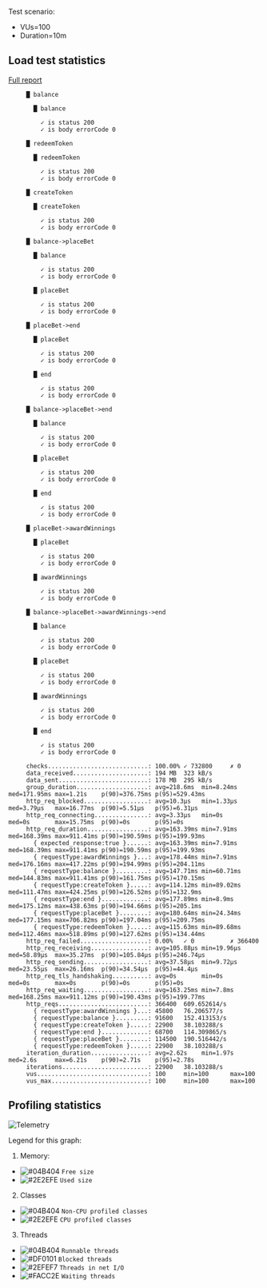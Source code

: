 Test scenario:

- VUs=100
- Duration=10m

## Load test statistics

[Full report](k6_run_report.txt)

```
     █ balance

       █ balance

         ✓ is status 200
         ✓ is body errorCode 0

     █ redeemToken

       █ redeemToken

         ✓ is status 200
         ✓ is body errorCode 0

     █ createToken

       █ createToken

         ✓ is status 200
         ✓ is body errorCode 0

     █ balance->placeBet

       █ balance

         ✓ is status 200
         ✓ is body errorCode 0

       █ placeBet

         ✓ is status 200
         ✓ is body errorCode 0

     █ placeBet->end

       █ placeBet

         ✓ is status 200
         ✓ is body errorCode 0

       █ end

         ✓ is status 200
         ✓ is body errorCode 0

     █ balance->placeBet->end

       █ balance

         ✓ is status 200
         ✓ is body errorCode 0

       █ placeBet

         ✓ is status 200
         ✓ is body errorCode 0

       █ end

         ✓ is status 200
         ✓ is body errorCode 0

     █ placeBet->awardWinnings

       █ placeBet

         ✓ is status 200
         ✓ is body errorCode 0

       █ awardWinnings

         ✓ is status 200
         ✓ is body errorCode 0

     █ balance->placeBet->awardWinnings->end

       █ balance

         ✓ is status 200
         ✓ is body errorCode 0

       █ placeBet

         ✓ is status 200
         ✓ is body errorCode 0

       █ awardWinnings

         ✓ is status 200
         ✓ is body errorCode 0

       █ end

         ✓ is status 200
         ✓ is body errorCode 0

     checks............................: 100.00% ✓ 732800     ✗ 0     
     data_received.....................: 194 MB  323 kB/s
     data_sent.........................: 178 MB  295 kB/s
     group_duration....................: avg=218.6ms  min=8.24ms  med=171.95ms max=1.21s    p(90)=376.75ms p(95)=529.43ms
     http_req_blocked..................: avg=10.3µs   min=1.33µs  med=3.79µs   max=16.77ms  p(90)=5.51µs   p(95)=6.31µs  
     http_req_connecting...............: avg=3.33µs   min=0s      med=0s       max=15.75ms  p(90)=0s       p(95)=0s      
     http_req_duration.................: avg=163.39ms min=7.91ms  med=168.39ms max=911.41ms p(90)=190.59ms p(95)=199.93ms
       { expected_response:true }......: avg=163.39ms min=7.91ms  med=168.39ms max=911.41ms p(90)=190.59ms p(95)=199.93ms
       { requestType:awardWinnings }...: avg=178.44ms min=7.91ms  med=176.16ms max=417.22ms p(90)=194.99ms p(95)=204.11ms
       { requestType:balance }.........: avg=147.71ms min=60.71ms med=144.83ms max=911.41ms p(90)=161.75ms p(95)=170.15ms
       { requestType:createToken }.....: avg=114.12ms min=89.02ms med=111.47ms max=424.25ms p(90)=126.52ms p(95)=132.9ms 
       { requestType:end }.............: avg=177.89ms min=8.9ms   med=175.12ms max=438.63ms p(90)=194.66ms p(95)=205.1ms 
       { requestType:placeBet }........: avg=180.64ms min=24.34ms med=177.15ms max=706.82ms p(90)=197.04ms p(95)=209.75ms
       { requestType:redeemToken }.....: avg=115.63ms min=89.68ms med=112.46ms max=518.89ms p(90)=127.62ms p(95)=134.44ms
     http_req_failed...................: 0.00%   ✓ 0          ✗ 366400
     http_req_receiving................: avg=105.88µs min=19.96µs med=58.89µs  max=35.27ms  p(90)=105.84µs p(95)=246.74µs
     http_req_sending..................: avg=37.58µs  min=9.72µs  med=23.55µs  max=26.16ms  p(90)=34.54µs  p(95)=44.4µs  
     http_req_tls_handshaking..........: avg=0s       min=0s      med=0s       max=0s       p(90)=0s       p(95)=0s      
     http_req_waiting..................: avg=163.25ms min=7.8ms   med=168.25ms max=911.12ms p(90)=190.43ms p(95)=199.77ms
     http_reqs.........................: 366400  609.652614/s
       { requestType:awardWinnings }...: 45800   76.206577/s
       { requestType:balance }.........: 91600   152.413153/s
       { requestType:createToken }.....: 22900   38.103288/s
       { requestType:end }.............: 68700   114.309865/s
       { requestType:placeBet }........: 114500  190.516442/s
       { requestType:redeemToken }.....: 22900   38.103288/s
     iteration_duration................: avg=2.62s    min=1.97s   med=2.6s     max=6.21s    p(90)=2.71s    p(95)=2.78s   
     iterations........................: 22900   38.103288/s
     vus...............................: 100     min=100      max=100 
     vus_max...........................: 100     min=100      max=100
```

## Profiling statistics

![Telemetry](jprofile/telemetry.png)

Legend for this graph:
1. Memory:
- ![#04B404](https://placehold.it/15/04B404/000000?text=+) `Free size`
- ![#2E2EFE](https://placehold.it/15/2E2EFE/000000?text=+) `Used size`
2. Classes
- ![#04B404](https://placehold.it/15/04B404/000000?text=+) `Non-CPU profiled classes`
- ![#2E2EFE](https://placehold.it/15/2E2EFE/000000?text=+) `CPU profiled classes`
3. Threads
- ![#04B404](https://placehold.it/15/04B404/000000?text=+) `Runnable threads`
- ![#DF0101](https://placehold.it/15/DF0101/000000?text=+) `Blocked threads`
- ![#2EFEF7](https://placehold.it/15/2EFEF7/000000?text=+) `Threads in net I/O`
- ![#FACC2E](https://placehold.it/15/FACC2E/000000?text=+) `Waiting threads`